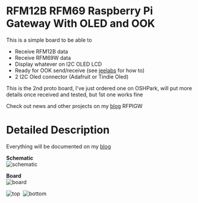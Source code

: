 RFM12B RFM69 Raspberry Pi Gateway With OLED and OOK
===================================================

This is a simple board to be able to 
- Receive RFM12B data
- Receive RFM69W data
- Display whatever on I2C OLED LCD
- Ready for OOK send/receive (see [jeelabs][5] for how to)
- 2 I2C Oled connector (Adafruit or Tindie Oled)

This is the 2nd proto board, I've just ordered one on OSHPark, will put 
more details once received and tested, but 1st one works fine

Check out news and other projects on my [blog][4] RFPIGW

Detailed Description
====================

Everything will be documented on my [blog][4]

**Schematic**  
![schematic](https://raw.github.com/hallard/RFPIGW/master/RFPIGW-sch.png)

**Board**  
![board]( https://raw.github.com/hallard/RFPIGW/master/RFPIGW-brd.png )

![top](https://raw.github.com/hallard/RFPIGW/master/RFPIGW-top.png)&nbsp;&nbsp;![bottom](https://raw.github.com/hallard/RFPIGW/master/RFPIGW-bottom.png)

[4]: http://hallard.me
[5]: http://jeelabs.net/projects/cafe/wiki/Receiving_OOKASK_with_a_modified_RFM12B


